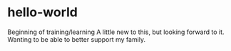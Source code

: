 # hello-world
Beginning of training/learning
A little new to this, but looking forward to it. Wanting to be able to better support my family.
